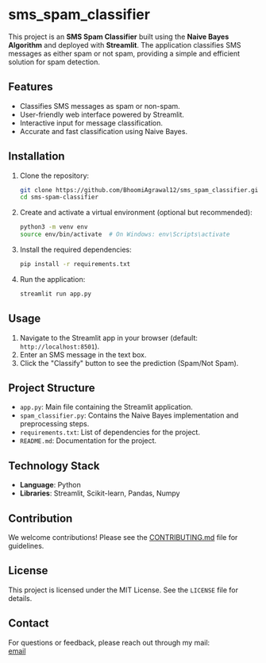 # sms_spam_classifier

This project is an **SMS Spam Classifier** built using the **Naive Bayes Algorithm** and deployed with **Streamlit**. The application classifies SMS messages as either spam or not spam, providing a simple and efficient solution for spam detection.  

## Features  
- Classifies SMS messages as spam or non-spam.  
- User-friendly web interface powered by Streamlit.  
- Interactive input for message classification.  
- Accurate and fast classification using Naive Bayes.  

## Installation  

1. Clone the repository:  
   ```bash
   git clone https://github.com/BhoomiAgrawal12/sms_spam_classifier.git  
   cd sms-spam-classifier  
   ```  

2. Create and activate a virtual environment (optional but recommended):  
   ```bash
   python3 -m venv env  
   source env/bin/activate  # On Windows: env\Scripts\activate  
   ```  

3. Install the required dependencies:  
   ```bash
   pip install -r requirements.txt  
   ```  

4. Run the application:  
   ```bash
   streamlit run app.py  
   ```  

## Usage  

1. Navigate to the Streamlit app in your browser (default: `http://localhost:8501`).  
2. Enter an SMS message in the text box.  
3. Click the "Classify" button to see the prediction (Spam/Not Spam).  

## Project Structure  

- `app.py`: Main file containing the Streamlit application.  
- `spam_classifier.py`: Contains the Naive Bayes implementation and preprocessing steps.  
- `requirements.txt`: List of dependencies for the project.  
- `README.md`: Documentation for the project.  

## Technology Stack  

- **Language**: Python  
- **Libraries**: Streamlit, Scikit-learn, Pandas, Numpy  

## Contribution  

We welcome contributions! Please see the [CONTRIBUTING.md](CONTRIBUTING.md) file for guidelines.  

## License  

This project is licensed under the MIT License. See the `LICENSE` file for details.  

## Contact  

For questions or feedback, please reach out through my mail:  
[email](bhoomiagrawal1212.com)  
